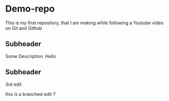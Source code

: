 # Demo-repo
This is my first repository, that I am making while following a Youtube video on Git and Github



## Subheader

Some Description.
Hello

## Subheader
3rd edit
 
this is a branched edit 1'

